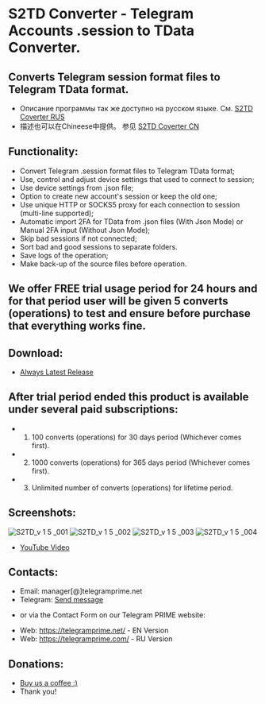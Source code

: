 # S2TD Converter - Telegram Accounts .session to TData Converter.
## Converts Telegram session format files to Telegram TData format.
 
 * Описание программы так же доступно на русском языке. См. [S2TD Coverter RUS](https://github.com/telegram-prime/Telegram-Session-to-TData-Converter-RU/)
 * 描述也可以在Chineese中提供。 参见 [S2TD Coverter CN](https://github.com/telegram-prime/Telegram-Session-to-TData-Converter-CN)


## Functionality:
 - Convert Telegram .session format files to Telegram TData format;
 - Use, control and adjust device settings that used to connect to session;
 - Use device settings from .json file;
 - Option to create new account's session or keep the old one;
 - Use unique HTTP or SOCKS5 proxy for each connection to session (multi-line supported);
 - Automatic import 2FA for TData from .json files (With Json Mode) or Manual 2FA input (Without Json Mode);
 - Skip bad sessions if not connected;
 - Sort bad and good sessions to separate folders.
 - Save logs of the operation;
 - Make back-up of the source files before operation.


## We offer FREE trial usage period for 24 hours and for that period user will be given 5 converts (operations) to test and ensure before purchase that everything works fine. 

## Download:
 - [Always Latest Release](https://github.com/telegram-prime/Telegram-Session-to-TData-Converter/releases/latest)


## After trial period ended this product is available under several paid subscriptions: 
- 1.  100  converts (operations) for 30 days period (Whichever comes first).
- 2.  1000 converts (operations) for 365 days period (Whichever comes first).
- 3.  Unlimited number of converts (operations) for lifetime period.


## Screenshots:

![S2TD_v 1 5 _001](https://github.com/telegram-prime/Telegram-Session-to-TData-Converter/assets/94137664/80492234-eac2-4869-a023-cd7f8a272294) ![S2TD_v 1 5 _002](https://github.com/telegram-prime/Telegram-Session-to-TData-Converter/assets/94137664/f2cebb7e-f3b3-49a6-b928-0ee3d6cf3ea2)
![S2TD_v 1 5 _003](https://github.com/telegram-prime/Telegram-Session-to-TData-Converter/assets/94137664/e097e7e0-0210-4bdd-9268-7d7543f842dc) ![S2TD_v 1 5 _004](https://github.com/telegram-prime/Telegram-Session-to-TData-Converter/assets/94137664/9fd7d9bf-0892-44e1-bfa5-8e0463f215ad)



- [YouTube Video](https://youtu.be/_U3eIo_22J0)


##  Contacts:
- Email: manager[@]telegramprime.net
- Telegram: [Send message](https://telegramprime.com/telegram-contact)

* or via the Contact Form on our Telegram PRIME website:
- Wеb: https://telegramprime.net/ - EN Version
- Wеb: https://telegramprime.com/ - RU Version


## Donations:
* [Buy us a coffee :)](https://commerce.coinbase.com/checkout/a0495346-539e-48df-9b43-880a3b93dc8b)
* Thank you!




